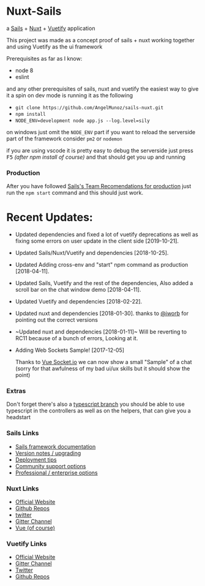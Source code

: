 [Vue Socket.io]: https://github.com/MetinSeylan/Vue-Socket.io
# Nuxt-Sails

a [Sails](https://sailsjs.com) + [Nuxt](https://nuxtjs.org/) + [Vuetify](https://vuetifyjs.com/) application


This project was made as a concept proof of sails + nuxt working together and using Vuetify
as the ui framework

Prerequisites as far as I know:
- node 8
- eslint

and any other prerequisites of sails, nuxt and vuetify
the easiest way to give it a spin on dev mode is running it as the following

- `git clone https://github.com/AngelMunoz/sails-nuxt.git`
- `npm install`
- `NODE_ENV=development node app.js --log.level=sily`

on windows just omit the `NODE_ENV` part
if you want to reload the serverside part of the framework consider `pm2` or `nodemon`

if you are using vscode it is pretty easy to debug the serverside
just press <kbd>F5</kbd> *(after npm install of course)* and that should get you up and running

### Production
After you have followed [Sails's Team Recomendations for production](https://sailsjs.com/documentation/concepts/deployment) just
run the `npm start` command and this should just work.


# Recent Updates:
- Updated dependencies and fixed a lot of vuetify deprecations as well as fixing some errors on user update in the client side [2019-10-21]. 
- Updated Sails/Nuxt/Vuetify and dependencies [2018-10-25]. 
- Updated Adding cross-env and "start" npm command as production [2018-04-11]. 
- Updated Sails, Vuetify and the rest of the dependencies, Also added a scroll bar on the chat window demo [2018-04-11]. 
- Updated Vuetify and dependencies [2018-02-22]. 
- Updated nuxt and dependencies [2018-01-30]. thanks to [@iworb](https://github.com/Iworb) for pointing out the correct versions
- ~Updated nuxt and dependencies [2018-01-11]~ Will be reverting to RC11 because of a bunch of errors, Looking at it.
- Adding Web Sockets Sample! [2017-12-05]

    Thanks to [Vue Socket.io] we can now show a small "Sample" of a chat (sorry for that awfulness of my bad ui/ux skills but it should show the point)

### Extras
Don't forget there's also a [typescript branch](https://github.com/AngelMunoz/sails-nuxt/tree/typescript-controllers)
you should be able to use typescript in the controllers as well as on the helpers, that can give you a headstart


### Sails Links

+ [Sails framework documentation](https://sailsjs.com/documentation)
+ [Version notes / upgrading](https://sailsjs.com/documentation/upgrading)
+ [Deployment tips](https://sailsjs.com/documentation/concepts/deployment)
+ [Community support options](https://sailsjs.com/support)
+ [Professional / enterprise options](https://sailsjs.com/studio)

### Nuxt Links
- [Official Website](https://nuxtjs.org/)
- [Github Repos](https://github.com/nuxt)
- [twitter](https://twitter.com/nuxt_js)
- [Gitter Channel](https://gitter.im/nuxt/nuxt.js)
- [Vue (of course)](https://vuejs.org/)

### Vuetify Links
- [Official Website](https://vuetifyjs.com/)
- [Gitter Channel](https://gitter.im/vuetifyjs/Lobby/~chat#)
- [Twitter](https://twitter.com/vuetifyjs)
- [Github Repos](https://github.com/vuetifyjs/vuetify)
